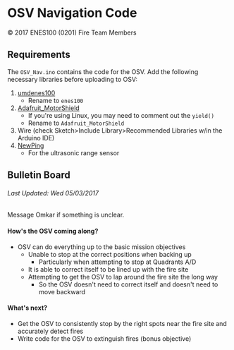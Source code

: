# OSV Navigation Code
&copy; 2017 ENES100 (0201) Fire Team Members

## Requirements
The `OSV_Nav.ino` contains the code for the OSV. Add the following necessary libraries before uploading to OSV:
1. [umdenes100](https://github.com/umdenes100/arduinolibrary)
    * Rename to `enes100`
2. [Adafruit_MotorShield](https://github.com/adafruit/Adafruit_Motor_Shield_V2_Library)
    * If you're using Linux, you may need to comment out the `yield()`
    * Rename to `Adafruit_MotorShield`
3. Wire (check Sketch>Include Library>Recommended Libraries w/in
    the Arduino IDE)
4. [NewPing](https://bitbucket.org/teckel12/arduino-new-ping/downloads/)
    * For the ultrasonic range sensor

## Bulletin Board
###### *Last Updated: Wed 05/03/2017*
Message Omkar if something is unclear.

#### How's the OSV coming along?
* OSV can do everything up to the basic mission objectives
    * Unable to stop at the correct positions when backing up
        * Particularly when attempting to stop at Quadrants A/D
    * It is able to correct itself to be lined up with the fire site
    * Attempting to get the OSV to lap around the fire site the long way
        * So the OSV doesn't need to correct itself and doesn't need to move backward

#### What's next?
* Get the OSV to consistently stop by the right spots near the fire site and accurately detect fires
* Write code for the OSV to extinguish fires (bonus objective)
